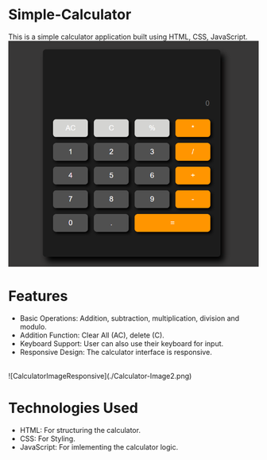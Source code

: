 # Simple-Calculator
This is a simple calculator application built using HTML, CSS, JavaScript.
<br>
![CalculatorImage](./Calculator-Image.png)

# Features 
- Basic Operations: Addition, subtraction, multiplication, division and modulo.
- Addition Function: Clear All (AC), delete (C).
- Keyboard Support: User can also use their keyboard for input.
- Responsive Design: The calculator interface is responsive.
<br>
![CalculatorImageResponsive](./Calculator-Image2.png)

# Technologies Used
- HTML: For structuring the calculator.
- CSS: For Styling.
- JavaScript: For imlementing the calculator logic.
